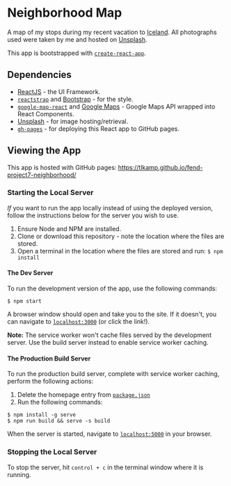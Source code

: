 # Neighborhood Map
A map of my stops during my recent vacation to [Iceland](https://www.inspiredbyiceland.com/). All photographs used were taken by me and hosted on [Unsplash](https://unsplash.com/tlkamp).

This app is bootstrapped with [`create-react-app`](https://www.npmjs.com/package/create-react-app).

## Dependencies
* [ReactJS](https://reactjs.org/) - the UI Framework.
* [`reactstrap`](https://reactstrap.github.io/) and [Bootstrap](http://getbootstrap.com/) - for the style.
* [`google-map-react`](https://www.npmjs.com/package/google-map-react) and [Google Maps](https://developers.google.com/maps/documentation/) - Google Maps API wrapped into React Components.
* [Unsplash](https://unsplash.com/) - for image hosting/retrieval.
* [`gh-pages`](https://www.npmjs.com/package/gh-pages) - for deploying this React app to GitHub pages.

## Viewing the App
This app is hosted with GitHub pages: https://tlkamp.github.io/fend-project7-neighborhood/

### Starting the Local Server
_If_ you want to run the app locally instead of using the deployed version, follow the instructions below for the server you wish to use.

1. Ensure Node and NPM are installed.
2. Clone or download this repository - note the location where the files are stored.
3. Open a terminal in the location where the files are stored and run: `$ npm install`

#### The Dev Server
To run the development version of the app, use the following commands:
```shell
$ npm start
```
 A browser window should open and take you to the site. If it doesn't, you can navigate to [`localhost:3000`](http://localhost:3000) (or click the link!).

 **Note:** The service worker won't cache files served by the development server. Use the build server instead to enable service worker caching.

 #### The Production Build Server
 To run the production build server, complete with service worker caching, perform the following actions:
1. Delete the homepage entry from [`package.json`](package.json)
2. Run the following commands:

 ```shell
$ npm install -g serve
$ npm run build && serve -s build
 ```

 When the server is started, navigate to [`localhost:5000`](http://localhost:5000) in your browser.

### Stopping the Local Server
To stop the server, hit `control + c` in the terminal window where it is running.